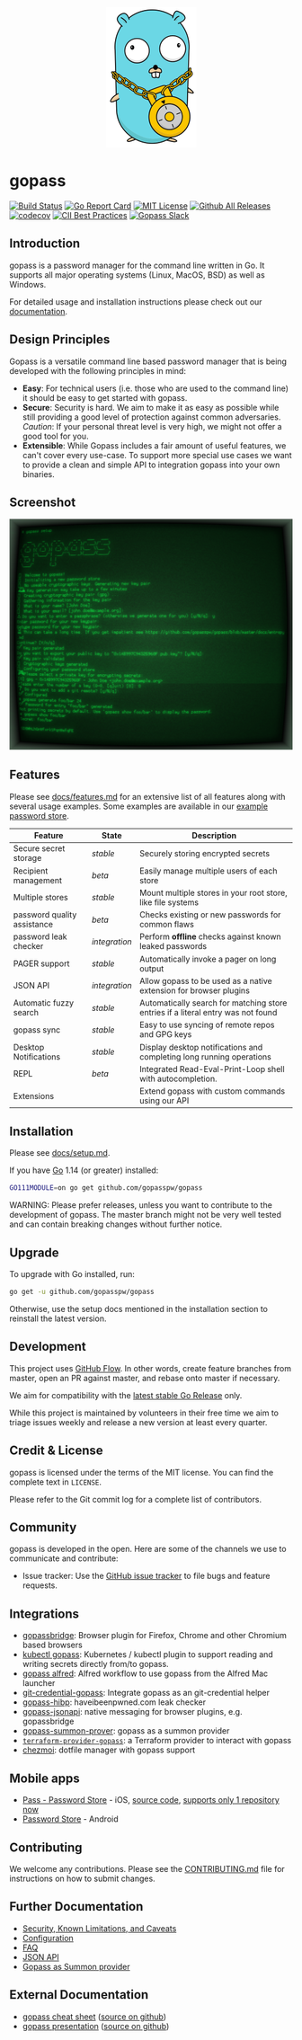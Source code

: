 <p align="center">
    <img src="docs/logo.png" height="250" alt="gopass Gopher by Vincent Leinweber, remixed from the Renée French original Gopher" title="gopass Gopher by Vincent Leinweber, remixed from the Renée French original Gopher" />
</p>

# gopass

[![Build Status](https://travis-ci.org/gopasspw/gopass.svg?branch=master)](https://travis-ci.org/gopasspw/gopass)
[![Go Report Card](https://goreportcard.com/badge/github.com/gopasspw/gopass)](https://goreportcard.com/report/github.com/gopasspw/gopass)
[![MIT License](https://img.shields.io/badge/license-MIT-blue.svg)](https://github.com/gopasspw/gopass/blob/master/LICENSE)
[![Github All Releases](https://img.shields.io/github/downloads/gopasspw/gopass/total.svg)](https://github.com/gopasspw/gopass/releases)
[![codecov](https://codecov.io/gh/gopasspw/gopass/branch/master/graph/badge.svg)](https://codecov.io/gh/gopasspw/gopass)
[![CII Best Practices](https://bestpractices.coreinfrastructure.org/projects/1899/badge)](https://bestpractices.coreinfrastructure.org/projects/1899)
[![Gopass Slack](https://img.shields.io/badge/%23gopass-Slack-brightgreen)](https://docs.google.com/forms/d/e/1FAIpQLScxOPX_OLDaG5ak2E1kNdcFw9fJvPCr8xUaPGLyW8cyNUEnJw/viewform?usp=sf_link)

## Introduction

gopass is a password manager for the command line written in Go. It supports all major operating systems (Linux, MacOS, BSD) as well as Windows.

For detailed usage and installation instructions please check out our [documentation](docs/).

## Design Principles

Gopass is a versatile command line based password manager that is being developed with the following principles in mind:

- **Easy**: For technical users (i.e. those who are used to the command line) it should be easy to get started with gopass.
- **Secure**: Security is hard. We aim to make it as easy as possible while still providing a good level of protection against common adversaries. *Caution*: If your personal threat level is very high, we might not offer a good tool for you.
- **Extensible**: While Gopass includes a fair amount of useful features, we can't cover every use-case. To support more special use cases we want to provide a clean and simple API to integration gopass into your own binaries.

## Screenshot

![screenshot](docs/showcase.png)

## Features

Please see [docs/features.md](https://github.com/gopasspw/gopass/blob/master/docs/features.md) for an extensive list of all features along with several usage examples. Some examples are available in our
[example password store](https://github.com/gopasspw/password-store-example).

| **Feature**                 | **State**     | **Description**                                                   |
| --------------------------- | ------------- | ----------------------------------------------------------------- |
| Secure secret storage       | *stable*      | Securely storing encrypted secrets                                |
| Recipient management        | *beta*        | Easily manage multiple users of each store                        |
| Multiple stores             | *stable*      | Mount multiple stores in your root store, like file systems       |
| password quality assistance | *beta*        | Checks existing or new passwords for common flaws                 |
| password leak checker       | *integration* | Perform **offline** checks against known leaked passwords         |
| PAGER support               | *stable*      | Automatically invoke a pager on long output                       |
| JSON API                    | *integration* | Allow gopass to be used as a native extension for browser plugins |
| Automatic fuzzy search      | *stable*      | Automatically search for matching store entries if a literal entry was not found |
| gopass sync                 | *stable*      | Easy to use syncing of remote repos and GPG keys                  |
| Desktop Notifications       | *stable*      | Display desktop notifications and completing long running operations |
| REPL                        | *beta*        | Integrated Read-Eval-Print-Loop shell with autocompletion. |
| Extensions                  |               | Extend gopass with custom commands using our API                  |

## Installation

Please see [docs/setup.md](https://github.com/gopasspw/gopass/blob/master/docs/setup.md).

If you have [Go](https://golang.org/) 1.14 (or greater) installed:

```bash
GO111MODULE=on go get github.com/gopasspw/gopass
```

WARNING: Please prefer releases, unless you want to contribute to the
development of gopass. The master branch might not be very well tested and
can contain breaking changes without further notice.


## Upgrade

To upgrade with Go installed, run:
```bash
go get -u github.com/gopasspw/gopass
```

Otherwise, use the setup docs mentioned in the installation section to reinstall the latest version.

## Development

This project uses [GitHub Flow](https://guides.github.com/introduction/flow/). In other words, create feature branches from master, open an PR against master, and rebase onto master if necessary.

We aim for compatibility with the [latest stable Go Release](https://golang.org/dl/) only.

While this project is maintained by volunteers in their free time we aim to triage issues weekly and release a new version at least every quarter.

## Credit & License

gopass is licensed under the terms of the MIT license. You can find the complete text in `LICENSE`.

Please refer to the Git commit log for a complete list of contributors.

## Community

gopass is developed in the open. Here are some of the channels we use to communicate and contribute:

* Issue tracker: Use the [GitHub issue tracker](https://github.com/gopasspw/gopass/issues) to file bugs and feature requests.

## Integrations

- [gopassbridge](https://github.com/gopasspw/gopassbridge): Browser plugin for Firefox, Chrome and other Chromium based browsers
- [kubectl gopass](https://github.com/gopasspw/kubectl-gopass): Kubernetes / kubectl plugin to support reading and writing secrets directly from/to gopass.
- [gopass alfred](https://github.com/gopasspw/gopass-alfred): Alfred workflow to use gopass from the Alfred Mac launcher
- [git-credential-gopass](https://github.com/gopasspw/git-credential-gopass): Integrate gopass as an git-credential helper
- [gopass-hibp](https://github.com/gopasspw/gopass-hibp): haveibeenpwned.com leak checker
- [gopass-jsonapi](https://github.com/gopasspw/gopass-jsonapi): native messaging for browser plugins, e.g. gopassbridge
- [gopass-summon-prover](https://github.com/gopasspw/gopass-summon-provider): gopass as a summon provider
- [`terraform-provider-gopass`](https://github.com/camptocamp/terraform-provider-pass): a Terraform provider to interact with gopass
- [chezmoi](https://github.com/twpayne/chezmoi): dotfile manager with gopass support

## Mobile apps

- [Pass - Password Store](https://apps.apple.com/us/app/pass-password-store/id1205820573) - iOS, [source code](https://github.com/mssun/passforios), [supports only 1 repository now](https://github.com/mssun/passforios/issues/88)
- [Password Store](https://play.google.com/store/apps/details?id=dev.msfjarvis.aps) - Android

## Contributing

We welcome any contributions. Please see the [CONTRIBUTING.md](https://github.com/gopasspw/gopass/blob/master/CONTRIBUTING.md) file for instructions on how to submit changes.

## Further Documentation

* [Security, Known Limitations, and Caveats](https://github.com/gopasspw/gopass/blob/master/docs/security.md)
* [Configuration](https://github.com/gopasspw/gopass/blob/master/docs/config.md)
* [FAQ](https://github.com/gopasspw/gopass/blob/master/docs/faq.md)
* [JSON API](https://github.com/gopasspw/gopass-jsonapi)
* [Gopass as Summon provider](https://github.com/gopasspw/gopass-summon-provider)

## External Documentation
* [gopass cheat sheet](https://woile.github.io/gopass-cheat-sheet/) ([source on github](https://github.com/Woile/gopass-cheat-sheet))
* [gopass presentation](https://woile.github.io/gopass-presentation/) ([source on github](https://github.com/Woile/gopass-presentation))
